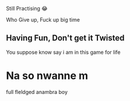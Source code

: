 Still Practising 😂

Who Give up, Fuck up big time

## Having Fun, Don't get it Twisted

You suppose know say i am in this game for life

# Na so nwanne m

full fleldged anambra boy
